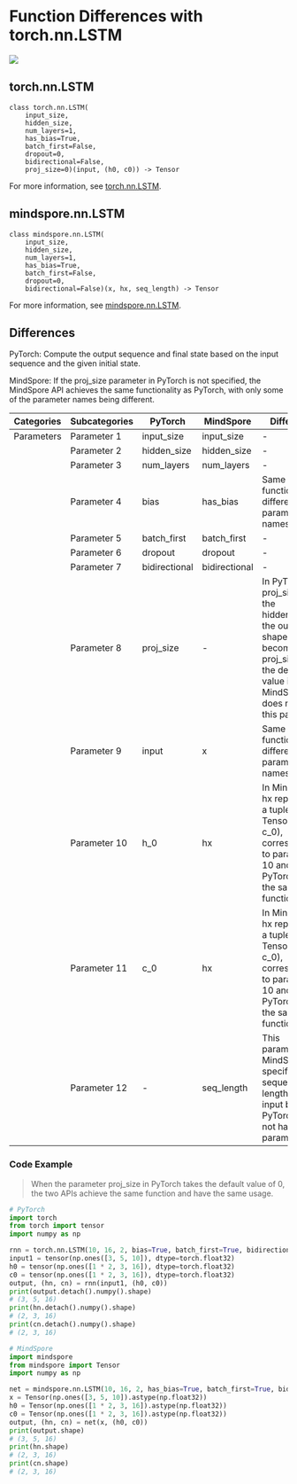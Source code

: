 # Function Differences with torch.nn.LSTM

<a href="https://gitee.com/mindspore/docs/blob/master/docs/mindspore/source_en/note/api_mapping/pytorch_diff/LSTM.md" target="_blank"><img src="https://mindspore-website.obs.cn-north-4.myhuaweicloud.com/website-images/master/resource/_static/logo_source_en.png"></a>

## torch.nn.LSTM

```text
class torch.nn.LSTM(
    input_size,
    hidden_size,
    num_layers=1,
    has_bias=True,
    batch_first=False,
    dropout=0,
    bidirectional=False,
    proj_size=0)(input, (h0, c0)) -> Tensor
```

For more information, see [torch.nn.LSTM](https://pytorch.org/docs/1.8.1/generated/torch.nn.LSTM.html).

## mindspore.nn.LSTM

```text
class mindspore.nn.LSTM(
    input_size,
    hidden_size,
    num_layers=1,
    has_bias=True,
    batch_first=False,
    dropout=0,
    bidirectional=False)(x, hx, seq_length) -> Tensor
```

For more information, see [mindspore.nn.LSTM](https://www.mindspore.cn/docs/en/master/api_python/nn/mindspore.nn.LSTM.html).

## Differences

PyTorch: Compute the output sequence and final state based on the input sequence and the given initial state.

MindSpore: If the proj_size parameter in PyTorch is not specified, the MindSpore API achieves the same functionality as PyTorch, with only some of the parameter names being different.

| Categories | Subcategories |PyTorch | MindSpore | Difference |
| ---- | ----- | ------- | --------- | ------------- |
|Parameters | Parameter 1  | input_size    | input_size    | -    |
| | Parameter 2  | hidden_size   | hidden_size   | -     |
| | Parameter 3  | num_layers    | num_layers    | -      |
| | Parameter 4  | bias    | has_bias    | Same function, different parameter names  |
| | Parameter 5  | batch_first   | batch_first   | -       |
| | Parameter 6  | dropout       | dropout       | -      |
| | Parameter 7  | bidirectional | bidirectional | -      |
| | Parameter 8  | proj_size     | -             | In PyTorch, if proj_size>0, the hidden_size in the output shape will become proj_size, and the default value is 0. MindSpore does not have this parameter |
| | Parameter 9  | input         | x             | Same function, different parameter names    |
| | Parameter 10 | h_0           | hx            | In MindSpore, hx represents a tuple of two Tensor(h_0, c_0), corresponding to parameters 10 and 11 in PyTorch, with the same function             |
| | Parameter 11 | c_0           | hx             | In MindSpore, hx represents a tuple of two Tensor(h_0, c_0), corresponding to parameters 10 and 11 in PyTorch, with the same function       |
| | Parameter 12 | -             | seq_length    | This parameter in MindSpore specifies the sequence length of the input batch. PyTorch does not have this parameter       |

### Code Example

> When the parameter proj_size in PyTorch takes the default value of 0, the two APIs achieve the same function and have the same usage.

```python
# PyTorch
import torch
from torch import tensor
import numpy as np

rnn = torch.nn.LSTM(10, 16, 2, bias=True, batch_first=True, bidirectional=False)
input1 = tensor(np.ones([3, 5, 10]), dtype=torch.float32)
h0 = tensor(np.ones([1 * 2, 3, 16]), dtype=torch.float32)
c0 = tensor(np.ones([1 * 2, 3, 16]), dtype=torch.float32)
output, (hn, cn) = rnn(input1, (h0, c0))
print(output.detach().numpy().shape)
# (3, 5, 16)
print(hn.detach().numpy().shape)
# (2, 3, 16)
print(cn.detach().numpy().shape)
# (2, 3, 16)

# MindSpore
import mindspore
from mindspore import Tensor
import numpy as np

net = mindspore.nn.LSTM(10, 16, 2, has_bias=True, batch_first=True, bidirectional=False)
x = Tensor(np.ones([3, 5, 10]).astype(np.float32))
h0 = Tensor(np.ones([1 * 2, 3, 16]).astype(np.float32))
c0 = Tensor(np.ones([1 * 2, 3, 16]).astype(np.float32))
output, (hn, cn) = net(x, (h0, c0))
print(output.shape)
# (3, 5, 16)
print(hn.shape)
# (2, 3, 16)
print(cn.shape)
# (2, 3, 16)
```

